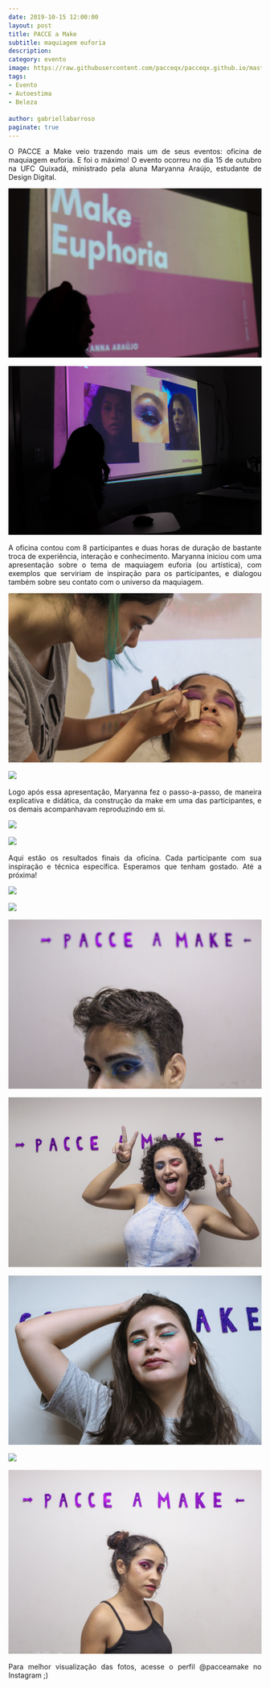```yaml
---
date: 2019-10-15 12:00:00
layout: post
title: PACCE a Make
subtitle: maquiagem euforia
description: 
category: evento
image: https://raw.githubusercontent.com/pacceqx/pacceqx.github.io/master/assets/pic/2019-10-15/capa.png
tags:
- Evento
- Autoestima
- Beleza

author: gabriellabarroso
paginate: true
---
```

<p style="text-align: justify">
O PACCE a Make veio trazendo mais um de seus eventos: oficina de maquiagem euforia. E foi o máximo! O evento ocorreu no dia 15 de outubro na UFC Quixadá, ministrado pela aluna Maryanna Araújo, estudante de Design Digital. 
</p>

![](https://raw.githubusercontent.com/pacceqx/pacceqx.github.io/master/assets/pic/2019-10-15/img1.jpg)

![](https://raw.githubusercontent.com/pacceqx/pacceqx.github.io/master/assets/pic/2019-10-15/img2.jpg)

 <p style="text-align: justify">
 A oficina contou com 8 participantes e duas horas de duração de bastante troca de experiência, interação e conhecimento. Maryanna iniciou com uma apresentação sobre o tema de maquiagem euforia (ou artística), com exemplos que serviriam de inspiração para os participantes, e dialogou também sobre seu contato com o universo da maquiagem.
 </p>

![](https://raw.githubusercontent.com/pacceqx/pacceqx.github.io/master/assets/pic/2019-10-15/img3.jpg)

![](https://raw.githubusercontent.com/pacceqx/pacceqx.github.io/master/assets/pic/2019-10-15/img4.heic)

<p style="text-align: justify">
Logo após essa apresentação, Maryanna fez o passo-a-passo, de maneira explicativa e didática, da construção da make em uma das participantes, e os demais acompanhavam reproduzindo em si.
 </p>

![](https://raw.githubusercontent.com/pacceqx/pacceqx.github.io/master/assets/pic/2019-10-08/img5.jpg)

![](https://raw.githubusercontent.com/pacceqx/pacceqx.github.io/master/assets/pic/2019-10-08/img6.jpg)

<p style="text-align: justify">
Aqui estão os resultados finais da oficina. Cada participante com sua inspiração e técnica específica. Esperamos que tenham gostado. Até a próxima!
</p>

![](https://raw.githubusercontent.com/pacceqx/pacceqx.github.io/master/assets/pic/2019-10-15/img7.heic)

![](https://raw.githubusercontent.com/pacceqx/pacceqx.github.io/master/assets/pic/2019-10-15/img8.heic)

![](https://raw.githubusercontent.com/pacceqx/pacceqx.github.io/master/assets/pic/2019-10-15/img9.jpg)

![](https://raw.githubusercontent.com/pacceqx/pacceqx.github.io/master/assets/pic/2019-10-15/img10.jpg)

![](https://raw.githubusercontent.com/pacceqx/pacceqx.github.io/master/assets/pic/2019-10-15/img11.jpg)

![](https://raw.githubusercontent.com/pacceqx/pacceqx.github.io/master/assets/pic/2019-10-15/img12.heic)

![](https://raw.githubusercontent.com/pacceqx/pacceqx.github.io/master/assets/pic/2019-10-15/img13.jpg)

<p style="text-align: justify">
Para melhor visualização das fotos, acesse o perfil @pacceamake no Instagram ;)
</p>